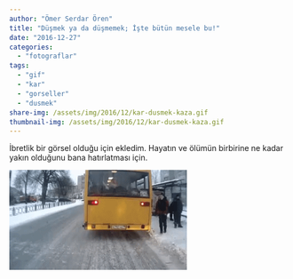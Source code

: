 ```yaml
---
author: "Ömer Serdar Ören"
title: "Düşmek ya da düşmemek; İşte bütün mesele bu!"
date: "2016-12-27"
categories:
  - "fotograflar"
tags:
  - "gif"
  - "kar"
  - "gorseller"
  - "dusmek"
share-img: /assets/img/2016/12/kar-dusmek-kaza.gif
thumbnail-img: /assets/img/2016/12/kar-dusmek-kaza.gif
---
```


İbretlik bir görsel olduğu için ekledim. Hayatın ve ölümün birbirine ne kadar yakın olduğunu bana hatırlatması için.

![](/assets/img/2016/12/kar-dusmek-kaza.gif)
